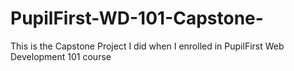 # PupilFirst-WD-101-Capstone-
This is the Capstone Project I did when I enrolled in PupilFirst Web Development 101 course

